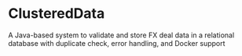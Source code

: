 # ClusteredData
A Java-based system to validate and store FX deal data in a relational database with duplicate check, error handling, and Docker support
